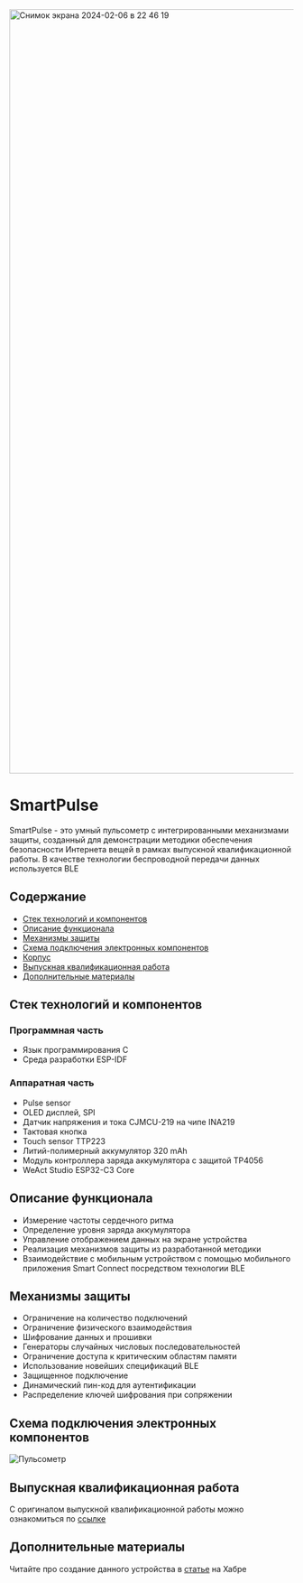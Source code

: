 <img width="1354" alt="Снимок экрана 2024-02-06 в 22 46 19" src="https://github.com/MaxiEnergy/SmartPulse/assets/58640177/9c043f96-8abf-408c-b852-eb883e2d56ca">

# SmartPulse
SmartPulse - это умный пульсометр с интегрированными механизмами защиты, созданный для демонстрации методики обеспечения безопасности Интернета вещей в рамках выпускной квалификационной работы. В качестве технологии беспроводной передачи данных используется BLE

## Содержание
- [Стек технологий и компонентов](#cтек-технологий-и-компонентов)
- [Описание функционала](#описание-функционала)
- [Механизмы защиты](#механизмы-защиты)
- [Схема подключения электронных компонентов](#схема-подключения-электронных-компонентов)
- [Корпус](#корпус)
- [Выпускная квалификационная работа](#выпускная-квалификационная-работа)
- [Дополнительные материалы](#дополнительные-материалы)

## Стек технологий и компонентов

### Программная часть
- Язык программирования C
- Среда разработки ESP-IDF

### Аппаратная часть
- Pulse sensor
- OLED дисплей, SPI
- Датчик напряжения и тока CJMCU-219 на чипе INA219
- Тактовая кнопка
- Touch sensor TTP223
- Литий-полимерный аккумулятор 320 mAh
- Модуль контроллера заряда аккумулятора с защитой TP4056
- WeAct Studio ESP32-C3 Core

## Описание функционала
- Измерение частоты сердечного ритма
- Определение уровня заряда аккумулятора
- Управление отображением данных на экране устройства
- Реализация механизмов защиты из разработанной методики
- Взаимодействие с мобильным устройством с помощью мобильного приложения Smart Connect посредством технологии BLE

## Механизмы защиты
- Ограничение на количество подключений
- Ограничение физического взаимодействия
- Шифрование данных и прошивки
- Генераторы случайных числовых последовательностей
- Ограничение доступа к критическим областям памяти
- Использование новейших спецификаций BLE
- Защищенное подключение
- Динамический пин-код для аутентификации
- Распределение ключей шифрования при сопряжении

## Схема подключения электронных компонентов
![Пульсометр](https://github.com/MaxiEnergy/SmartPulse/assets/58640177/2f51a0b6-504c-4c47-aa35-b539a4d55911)

## Выпускная квалификационная работа
С оригиналом выпускной квалификационной работы можно ознакомиться по [ссылке](https://www.dropbox.com/scl/fi/evywal0odwmc1053ck2il/_.pdf?rlkey=i7d2i8soxyn0wn4oav7f0py9n&dl=0)

## Дополнительные материалы
Читайте про создание данного устройства в [статье](https://habr.com/ru/articles/792682/)  на Хабре
